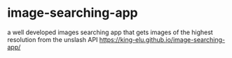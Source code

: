 # image-searching-app
a well developed images searching app that gets images of the highest resolution from the unslash API
https://king-elu.github.io/image-searching-app/
